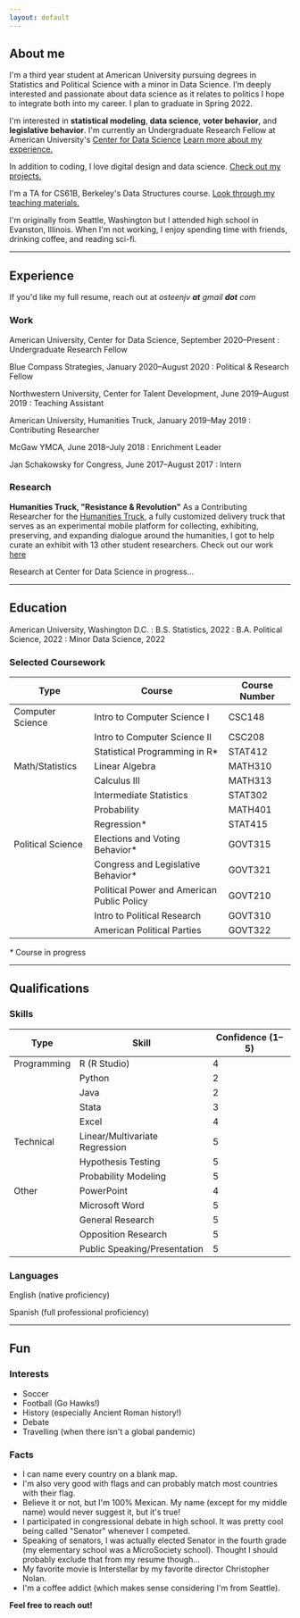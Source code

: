 ```yaml
---
layout: default
---
```

## About me
I'm a third year student at American University pursuing degrees in Statistics and Political Science with a minor in Data Science. I’m deeply interested and passionate about data science as it relates to politics I hope to integrate both into my career. I plan to graduate in Spring 2022.

I'm interested in **statistical modeling**, **data science**, **voter behavior**, and **legislative behavior**. I'm currently an Undergraduate Research Fellow at American University's [Center for Data Science](https://www.american.edu/spa/data-science/index.cfm) [Learn more about my experience.](./#experience)

In addition to coding, I love digital design and data science. [Check out my projects.](./#projects)

I'm a TA for CS61B, Berkeley's Data Structures course. [Look through my teaching materials.](./#teaching)

I'm originally from Seattle, Washington but I attended high school in Evanston, Illinois. When I'm not working, I enjoy spending time with friends, drinking coffee, and reading sci-fi.

---

## Experience
If you'd like my full resume, reach out at *osteenjv **at** gmail **dot** com*

### Work
American University, Center for Data Science, September 2020–Present
: Undergraduate Research Fellow

Blue Compass Strategies, January 2020–August 2020
: Political & Research Fellow

Northwestern University, Center for Talent Development, June 2019–August 2019
: Teaching Assistant

American University, Humanities Truck, January 2019–May 2019
: Contributing Researcher

McGaw YMCA, June 2018–July 2018
: Enrichment Leader

Jan Schakowsky for Congress, June 2017–August 2017
: Intern

### Research

**Humanities Truck, "Resistance & Revolution"**
As a Contributing Researcher for the [Humanities Truck](http://humanitiestruck.com), a fully customized delivery truck that serves as an experimental mobile platform for collecting, exhibiting, preserving, and expanding dialogue around the humanities, I got to help curate an exhibit with 13 other student researchers. Check out our work [here](http://humanitiestruck.com/resistance-revolution/)

Research at Center for Data Science in progress... 


***


## Education

American University, Washington D.C. 
: B.S. Statistics, 2022
: B.A. Political Science, 2022
: Minor Data Science, 2022


### Selected Coursework

| Type             | Course                                                | Course Number        |
|------------------|-------------------------------------------------------|----------------------|
| Computer Science | Intro to Computer Science I                           | CSC148               |
|                  | Intro to Computer Science II						   | CSC208               |
|                  | Statistical Programming in R*                         | STAT412              |
| Math/Statistics  | Linear Algebra                                        | MATH310              |
|                  | Calculus III						                   | MATH313              |
|                  | Intermediate Statistics							   | STAT302              |
|                  | Probability                                           | MATH401              |
|                  | Regression*                                           | STAT415              |
| Political Science| Elections and Voting Behavior*                        | GOVT315              |
|                  | Congress and Legislative Behavior*                    | GOVT321              |
|                  | Political Power and American Public Policy            | GOVT210              |
|                  | Intro to Political Research                           | GOVT310              |
|                  | American Political Parties                            | GOVT322              |

_*_ Course in progress

***

## Qualifications

### Skills

| Type             | Skill                                       | Confidence (1–5)  |
|------------------|---------------------------------------------|-------------------|
| Programming      | R (R Studio)                                | 4                 |
|                  | Python               		                 | 2                 |
|                  | Java                    		             | 2                 |
|                  | Stata                                       | 3                 |
|                  | Excel                                       | 4                 |
| Technical        | Linear/Multivariate Regression              | 5                 |
|                  | Hypothesis Testing                          | 5                 |
|                  | Probability Modeling                        | 5                 |
| Other            | PowerPoint                                  | 4                 |
|                  | Microsoft Word				                 | 5                 |
|                  | General Research                            | 5                 |
|                  | Opposition Research                         | 5                 |
|                  | Public Speaking/Presentation                | 5                 |

### Languages

English (native proficiency)

Spanish (full professional proficiency)

***

## Fun 
### Interests

* Soccer
* Football (Go Hawks!)
* History (especially Ancient Roman history!)
* Debate
* Travelling (when there isn't a global pandemic)

### Facts

* I can name every country on a blank map.
* I'm also very good with flags and can probably match most countries with their flag.
* Believe it or not, but I'm 100% Mexican. My name (except for my middle name) would never suggest it, but it's true!
* I participated in congressional debate in high school. It was pretty cool being called "Senator" whenever I competed. 
* Speaking of senators, I was actually elected Senator in the fourth grade (my elementary school was a MicroSociety school). Thought I should probably exclude that from my resume though... 
* My favorite movie is Interstellar by my favorite director Christopher Nolan. 
* I'm a coffee addict (which makes sense considering I'm from Seattle). 



**Feel free to reach out!**
